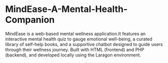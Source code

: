 # MindEase-A-Mental-Health-Companion
MindEase is a web-based mental wellness application.It features an interactive mental health quiz to gauge emotional well-being, a curated library of self-help books, and a supportive chatbot designed to guide users through their wellness journey. Built with HTML (frontend) and PHP (backend), and developed locally using the Laragon environment.
